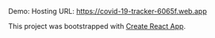 Demo:
Hosting URL: https://covid-19-tracker-6065f.web.app


This project was bootstrapped with [Create React App](https://github.com/facebook/create-react-app).

